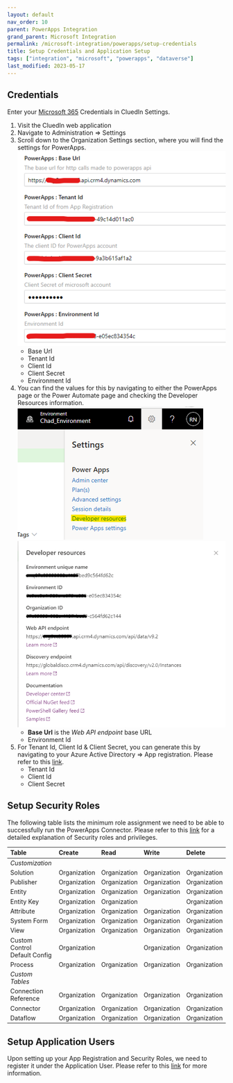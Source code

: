 ```yaml
---
layout: default
nav_order: 10
parent: PowerApps Integration
grand_parent: Microsoft Integration
permalink: /microsoft-integration/powerapps/setup-credentials
title: Setup Credentials and Application Setup
tags: ["integration", "microsoft", "powerapps", "dataverse"]
last_modified: 2023-05-17
---
```


## Credentials
Enter your [Microsoft 365](https://www.microsoft365.com/) Credentials in CluedIn Settings.
1. Visit the CluedIn web application
2. Navigate to Administration => Settings
3. Scroll down to the Organization Settings section, where you will find the settings for PowerApps.
![Input Microsoft Purview credentials](./images/cluedin-setting-new.png)
    - Base Url
    - Tenant Id
    - Client Id
    - Client Secret
    - Environment Id
4. You can find the values for this by navigating to either the PowerApps page or the Power Automate page and checking the Developer Resources information.
![Developer Resources 1](./images/developer-resources1.png)
![Developer Resources 2](./images/developer-resources2.png)
    - **Base Url** is the _Web API endpoint_ base URL
    - Environment Id
5. For Tenant Id, Client Id & Client Secret, you can generate this by navigating to your Azure Active Directory => App registration. Please refer to this [link](https://learn.microsoft.com/en-us/power-apps/developer/data-platform/walkthrough-register-app-azure-active-directory).
    - Tenant Id
    - Client Id
    - Client Secret

## Setup Security Roles
The following table lists the minimum role assignment we need to be able to successfully run the PowerApps Connector. Please refer to this [link](https://learn.microsoft.com/en-us/power-platform/admin/security-roles-privileges) for a detailed explanation of Security roles and privileges.

| Table | Create | Read | Write | Delete |
|:----------|:--|:--------|:---|:---|
| _Customization_ | | | | |
| Solution | Organization| Organization | Organization | Organization |
| Publisher | Organization| Organization | Organization | Organization |
| Entity | Organization| Organization | Organization | Organization |
| Entity Key | Organization| Organization |  | Organization |
| Attribute | Organization | Organization | Organization | Organization |
| System Form | Organization| Organization | Organization | Organization |
| View | Organization| Organization | Organization | Organization |
| Custom Control Default Config | Organization| | Organization | Organization |
| Process | Organization | Organization | Organization | Organization |
| _Custom Tables_ | | | | |
| Connection Reference | Organization | Organization | Organization | Organization |
| Connector | Organization | Organization | Organization | Organization |
| Dataflow | Organization | Organization | Organization | Organization |

## Setup Application Users
Upon setting up your App Registration and Security Roles, we need to register it under the Application User. Please refer to this [link](https://learn.microsoft.com/en-us/power-platform/admin/manage-application-users) for more information.